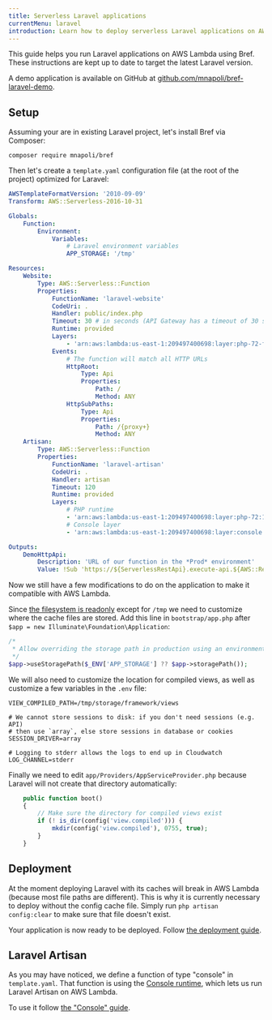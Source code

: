 ```yaml
---
title: Serverless Laravel applications
currentMenu: laravel
introduction: Learn how to deploy serverless Laravel applications on AWS Lambda using Bref.
---
```


This guide helps you run Laravel applications on AWS Lambda using Bref. These instructions are kept up to date to target the latest Laravel version.

A demo application is available on GitHub at [github.com/mnapoli/bref-laravel-demo](https://github.com/mnapoli/bref-laravel-demo).

## Setup

Assuming your are in existing Laravel project, let's install Bref via Composer:

```
composer require mnapoli/bref
```

Then let's create a `template.yaml` configuration file (at the root of the project) optimized for Laravel:

```yaml
AWSTemplateFormatVersion: '2010-09-09'
Transform: AWS::Serverless-2016-10-31

Globals:
    Function:
        Environment:
            Variables:
                # Laravel environment variables
                APP_STORAGE: '/tmp'

Resources:
    Website:
        Type: AWS::Serverless::Function
        Properties:
            FunctionName: 'laravel-website'
            CodeUri: .
            Handler: public/index.php
            Timeout: 30 # in seconds (API Gateway has a timeout of 30 seconds)
            Runtime: provided
            Layers:
                - 'arn:aws:lambda:us-east-1:209497400698:layer:php-72-fpm:1'
            Events:
                # The function will match all HTTP URLs
                HttpRoot:
                    Type: Api
                    Properties:
                        Path: /
                        Method: ANY
                HttpSubPaths:
                    Type: Api
                    Properties:
                        Path: /{proxy+}
                        Method: ANY
    Artisan:
        Type: AWS::Serverless::Function
        Properties:
            FunctionName: 'laravel-artisan'
            CodeUri: .
            Handler: artisan
            Timeout: 120
            Runtime: provided
            Layers:
                # PHP runtime
                - 'arn:aws:lambda:us-east-1:209497400698:layer:php-72:1'
                # Console layer
                - 'arn:aws:lambda:us-east-1:209497400698:layer:console:1'

Outputs:
    DemoHttpApi:
        Description: 'URL of our function in the *Prod* environment'
        Value: !Sub 'https://${ServerlessRestApi}.execute-api.${AWS::Region}.amazonaws.com/Prod/'
```

Now we still have a few modifications to do on the application to make it compatible with AWS Lambda.

Since [the filesystem is readonly](/docs/environment/storage.md) except for `/tmp` we need to customize where the cache files are stored. Add this line in `bootstrap/app.php` after `$app = new Illuminate\Foundation\Application`:

```php
/*
 * Allow overriding the storage path in production using an environment variable.
 */
$app->useStoragePath($_ENV['APP_STORAGE'] ?? $app->storagePath());
```

We will also need to customize the location for compiled views, as well as customize a few variables in the `.env` file:

```dotenv
VIEW_COMPILED_PATH=/tmp/storage/framework/views

# We cannot store sessions to disk: if you don't need sessions (e.g. API)
# then use `array`, else store sessions in database or cookies
SESSION_DRIVER=array

# Logging to stderr allows the logs to end up in Cloudwatch
LOG_CHANNEL=stderr
```

Finally we need to edit `app/Providers/AppServiceProvider.php` because Laravel will not create that directory automatically:

```php
    public function boot()
    {
        // Make sure the directory for compiled views exist
        if (! is_dir(config('view.compiled'))) {
            mkdir(config('view.compiled'), 0755, true);
        }
    }
```

## Deployment

At the moment deploying Laravel with its caches will break in AWS Lambda (because most file paths are different). This is why it is currently necessary to deploy without the config cache file. Simply run `php artisan config:clear` to make sure that file doesn't exist.

Your application is now ready to be deployed. Follow [the deployment guide](/docs/deploy.md#deploying-with-sam).

## Laravel Artisan

As you may have noticed, we define a function of type "console" in `template.yaml`. That function is using the [Console runtime](/docs/runtimes/console.md), which lets us run Laravel Artisan on AWS Lambda.

To use it follow [the "Console" guide](/docs/runtimes/console.md).
